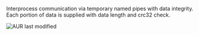 Interprocess communication via temporary named pipes with data integrity.
Each portion of data is supplied with data length and crc32 check.

![AUR last modified](https://img.shields.io/aur/last-modified/zebra?style=for-the-badge)
